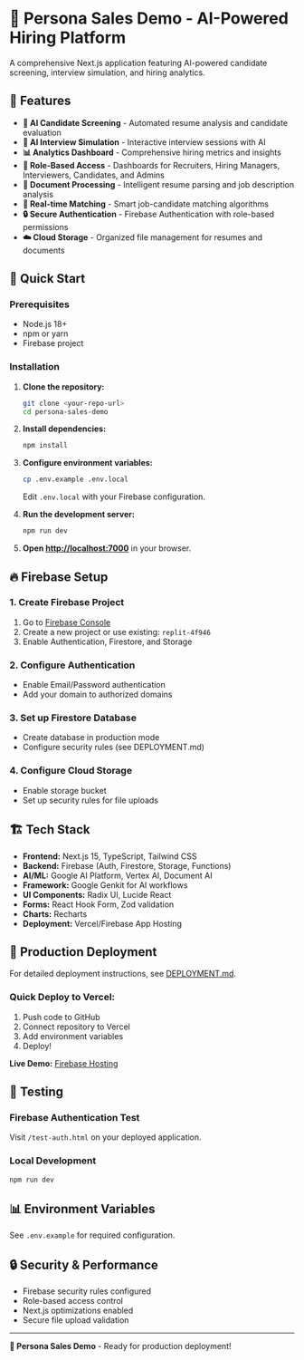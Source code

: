 # 🎯 Persona Sales Demo - AI-Powered Hiring Platform

A comprehensive Next.js application featuring AI-powered candidate screening, interview simulation, and hiring analytics.

## 🌟 Features

- **🤖 AI Candidate Screening** - Automated resume analysis and candidate evaluation
- **🎤 AI Interview Simulation** - Interactive interview sessions with AI
- **📊 Analytics Dashboard** - Comprehensive hiring metrics and insights  
- **💼 Role-Based Access** - Dashboards for Recruiters, Hiring Managers, Interviewers, Candidates, and Admins
- **📁 Document Processing** - Intelligent resume parsing and job description analysis
- **🔄 Real-time Matching** - Smart job-candidate matching algorithms
- **🔒 Secure Authentication** - Firebase Authentication with role-based permissions
- **☁️ Cloud Storage** - Organized file management for resumes and documents

## 🚀 Quick Start

### Prerequisites
- Node.js 18+ 
- npm or yarn
- Firebase project

### Installation

1. **Clone the repository:**
   ```bash
   git clone <your-repo-url>
   cd persona-sales-demo
   ```

2. **Install dependencies:**
   ```bash
   npm install
   ```

3. **Configure environment variables:**
   ```bash
   cp .env.example .env.local
   ```
   Edit `.env.local` with your Firebase configuration.

4. **Run the development server:**
   ```bash
   npm run dev
   ```

5. **Open [http://localhost:7000](http://localhost:7000)** in your browser.

## 🔥 Firebase Setup

### 1. Create Firebase Project
1. Go to [Firebase Console](https://console.firebase.google.com)
2. Create a new project or use existing: `replit-4f946`
3. Enable Authentication, Firestore, and Storage

### 2. Configure Authentication
- Enable Email/Password authentication
- Add your domain to authorized domains

### 3. Set up Firestore Database
- Create database in production mode
- Configure security rules (see DEPLOYMENT.md)

### 4. Configure Cloud Storage
- Enable storage bucket
- Set up security rules for file uploads

## 🏗️ Tech Stack

- **Frontend:** Next.js 15, TypeScript, Tailwind CSS
- **Backend:** Firebase (Auth, Firestore, Storage, Functions)
- **AI/ML:** Google AI Platform, Vertex AI, Document AI
- **Framework:** Google Genkit for AI workflows
- **UI Components:** Radix UI, Lucide React
- **Forms:** React Hook Form, Zod validation
- **Charts:** Recharts
- **Deployment:** Vercel/Firebase App Hosting

## 🚀 Production Deployment

For detailed deployment instructions, see [DEPLOYMENT.md](DEPLOYMENT.md).

### Quick Deploy to Vercel:
1. Push code to GitHub
2. Connect repository to Vercel  
3. Add environment variables
4. Deploy!

**Live Demo:** [Firebase Hosting](https://replit-4f946.web.app)

## 🧪 Testing

### Firebase Authentication Test
Visit `/test-auth.html` on your deployed application.

### Local Development
```bash
npm run dev
```

## 📊 Environment Variables

See `.env.example` for required configuration.

## 🔒 Security & Performance

- Firebase security rules configured
- Role-based access control
- Next.js optimizations enabled
- Secure file upload validation

---

**🎯 Persona Sales Demo** - Ready for production deployment!
